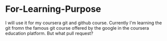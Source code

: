 # For-Learning-Purpose
I will use it for my coursera git and github course. Currently I'm learning the git fromn the famous git course offered by the google in the coursera education platform. But what pull request?
